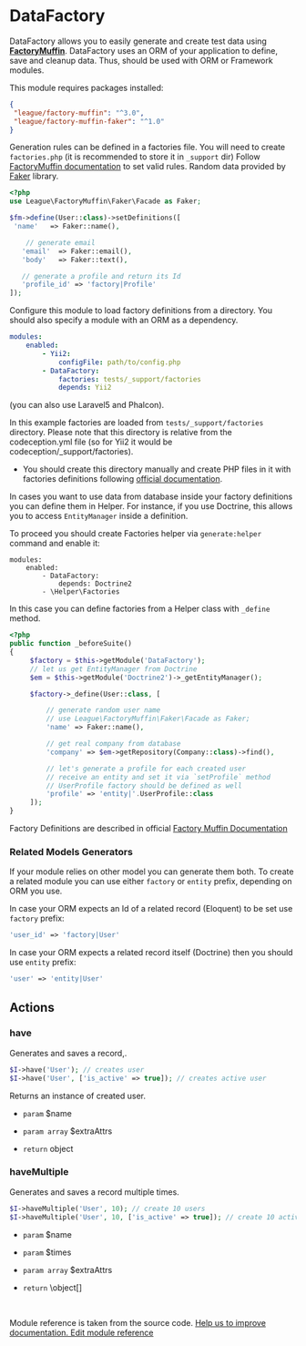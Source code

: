 # DataFactory


DataFactory allows you to easily generate and create test data using [**FactoryMuffin**](https://github.com/thephpleague/factory-muffin).
DataFactory uses an ORM of your application to define, save and cleanup data. Thus, should be used with ORM or Framework modules.

This module requires packages installed:

```json
{
 "league/factory-muffin": "^3.0",
 "league/factory-muffin-faker": "^1.0"
}
```

Generation rules can be defined in a factories file. You will need to create `factories.php` (it is recommended to store it in `_support` dir)
Follow [FactoryMuffin documentation](https://github.com/thephpleague/factory-muffin) to set valid rules.
Random data provided by [Faker](https://github.com/fzaninotto/Faker) library.

```php
<?php
use League\FactoryMuffin\Faker\Facade as Faker;

$fm->define(User::class)->setDefinitions([
 'name'   => Faker::name(),

    // generate email
   'email'  => Faker::email(),
   'body'   => Faker::text(),

   // generate a profile and return its Id
   'profile_id' => 'factory|Profile'
]);
```

Configure this module to load factory definitions from a directory.
You should also specify a module with an ORM as a dependency.

```yaml
modules:
    enabled:
        - Yii2:
            configFile: path/to/config.php
        - DataFactory:
            factories: tests/_support/factories
            depends: Yii2
```

(you can also use Laravel5 and Phalcon).

In this example factories are loaded from `tests/_support/factories` directory. Please note that this directory is relative from the codeception.yml file (so for Yii2 it would be codeception/_support/factories).
 * You should create this directory manually and create PHP files in it with factories definitions following [official documentation](https://github.com/thephpleague/factory-muffin#usage).

In cases you want to use data from database inside your factory definitions you can define them in Helper.
For instance, if you use Doctrine, this allows you to access `EntityManager` inside a definition.

To proceed you should create Factories helper via `generate:helper` command and enable it:

```
modules:
    enabled:
        - DataFactory:
            depends: Doctrine2
        - \Helper\Factories

```

In this case you can define factories from a Helper class with `_define` method.

```php
<?php
public function _beforeSuite()
{
     $factory = $this->getModule('DataFactory');
     // let us get EntityManager from Doctrine
     $em = $this->getModule('Doctrine2')->_getEntityManager();

     $factory->_define(User::class, [

         // generate random user name
         // use League\FactoryMuffin\Faker\Facade as Faker;
         'name' => Faker::name(),

         // get real company from database
         'company' => $em->getRepository(Company::class)->find(),

         // let's generate a profile for each created user
         // receive an entity and set it via `setProfile` method
         // UserProfile factory should be defined as well
         'profile' => 'entity|'.UserProfile::class
     ]);
}
```

Factory Definitions are described in official [Factory Muffin Documentation](https://github.com/thephpleague/factory-muffin)

### Related Models Generators

If your module relies on other model you can generate them both.
To create a related module you can use either `factory` or `entity` prefix, depending on ORM you use.

In case your ORM expects an Id of a related record (Eloquent) to be set use `factory` prefix:

```php
'user_id' => 'factory|User'
```

In case your ORM expects a related record itself (Doctrine) then you should use `entity` prefix:

```php
'user' => 'entity|User'
```


## Actions

### have
 
Generates and saves a record,.

```php
$I->have('User'); // creates user
$I->have('User', ['is_active' => true]); // creates active user
```

Returns an instance of created user.

 * `param` $name
 * `param array` $extraAttrs

 * `return` object


### haveMultiple
 
Generates and saves a record multiple times.

```php
$I->haveMultiple('User', 10); // create 10 users
$I->haveMultiple('User', 10, ['is_active' => true]); // create 10 active users
```

 * `param` $name
 * `param` $times
 * `param array` $extraAttrs

 * `return` \object[]

<p>&nbsp;</p><div class="alert alert-warning">Module reference is taken from the source code. <a href="https://github.com/Codeception/Codeception/tree/2.3/src/Codeception/Module/DataFactory.php">Help us to improve documentation. Edit module reference</a></div>
